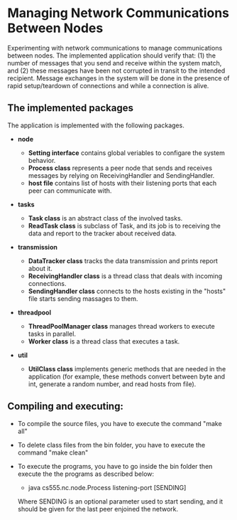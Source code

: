 # Managing Network Communications Between Nodes
Experimenting with network communications to manage communications between nodes. The implemented application should verify that: (1) the number of messages that you send and receive within the system match, and (2) these messages have been not corrupted in transit to the intended recipient. Message exchanges in the system will be done in the presence of rapid setup/teardown of connections and while a connection is alive. 


## The implemented packages
The application is implemented with the following packages.
- **node**
   - **Setting interface** contains global veriables to configare the system behavior.
   - **Process class** represents a peer node that sends and receives messages by relying on ReceivingHandler and SendingHandler.
   - **host file** contains list of hosts with their listening ports that each peer can communicate with.
 
 - **tasks**
    - **Task class** is an abstract class of the involved tasks.   
    - **ReadTask class** is subclass of Task, and its job is to receiving the data and report to the tracker about received data.
 
 - **transmission**
    - **DataTracker class** tracks the data transmission and prints report about it.   
    - **ReceivingHandler class** is a thread class that deals with incoming connections.
    - **SendingHandler class** connects to the hosts existing in the "hosts" file starts sending massages to them.

  - **threadpool**
    - **ThreadPoolManager class** manages thread workers to execute tasks in parallel.
    - **Worker class** is a thread class that executes a task.

  - **util**
    - **UtilClass class** implements generic methods that are needed in the application (for example, these methods convert between byte and int, generate a random number, and read hosts from file). 


## Compiling and executing:
- To compile the source files, you have to execute the command "make all" 
- To delete class files from the bin folder, you have to execute the command "make clean" 
- To execute the programs, you have to go inside the bin folder then execute the the programs as described below:
	-	java cs555.nc.node.Process listening-port [SENDING]
	
    Where
		  SENDING is an optional parameter used to start sending, and it should be given for the last peer enjoined the network.
